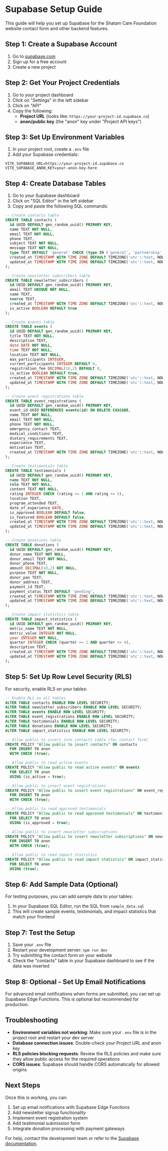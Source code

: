 # Supabase Setup Guide

This guide will help you set up Supabase for the Shatam Care Foundation website contact form and other backend features.

## Step 1: Create a Supabase Account

1. Go to [supabase.com](https://supabase.com)
2. Sign up for a free account
3. Create a new project

## Step 2: Get Your Project Credentials

1. Go to your project dashboard
2. Click on "Settings" in the left sidebar
3. Click on "API" 
4. Copy the following:
   - **Project URL** (looks like: `https://your-project-id.supabase.co`)
   - **anon/public key** (the "anon" key under "Project API keys")

## Step 3: Set Up Environment Variables

1. In your project root, create a `.env` file
2. Add your Supabase credentials:

```env
VITE_SUPABASE_URL=https://your-project-id.supabase.co
VITE_SUPABASE_ANON_KEY=your-anon-key-here
```

## Step 4: Create Database Tables

1. Go to your Supabase dashboard
2. Click on "SQL Editor" in the left sidebar
3. Copy and paste the following SQL commands:

```sql
-- Create contacts table
CREATE TABLE contacts (
  id UUID DEFAULT gen_random_uuid() PRIMARY KEY,
  name TEXT NOT NULL,
  email TEXT NOT NULL,
  phone TEXT,
  subject TEXT NOT NULL,
  message TEXT NOT NULL,
  type TEXT DEFAULT 'general' CHECK (type IN ('general', 'partnership', 'volunteer', 'media')),
  created_at TIMESTAMP WITH TIME ZONE DEFAULT TIMEZONE('utc'::text, NOW()) NOT NULL,
  updated_at TIMESTAMP WITH TIME ZONE DEFAULT TIMEZONE('utc'::text, NOW()) NOT NULL
);

-- Create newsletter subscribers table
CREATE TABLE newsletter_subscribers (
  id UUID DEFAULT gen_random_uuid() PRIMARY KEY,
  email TEXT UNIQUE NOT NULL,
  name TEXT,
  source TEXT,
  created_at TIMESTAMP WITH TIME ZONE DEFAULT TIMEZONE('utc'::text, NOW()) NOT NULL,
  is_active BOOLEAN DEFAULT true
);

-- Create events table
CREATE TABLE events (
  id UUID DEFAULT gen_random_uuid() PRIMARY KEY,
  title TEXT NOT NULL,
  description TEXT,
  date DATE NOT NULL,
  time TEXT NOT NULL,
  location TEXT NOT NULL,
  max_participants INTEGER,
  current_participants INTEGER DEFAULT 0,
  registration_fee DECIMAL(10,2) DEFAULT 0,
  is_active BOOLEAN DEFAULT true,
  created_at TIMESTAMP WITH TIME ZONE DEFAULT TIMEZONE('utc'::text, NOW()) NOT NULL,
  updated_at TIMESTAMP WITH TIME ZONE DEFAULT TIMEZONE('utc'::text, NOW()) NOT NULL
);

-- Create event registrations table
CREATE TABLE event_registrations (
  id UUID DEFAULT gen_random_uuid() PRIMARY KEY,
  event_id UUID REFERENCES events(id) ON DELETE CASCADE,
  name TEXT NOT NULL,
  email TEXT NOT NULL,
  phone TEXT NOT NULL,
  emergency_contact TEXT,
  medical_conditions TEXT,
  dietary_requirements TEXT,
  experience TEXT,
  motivation TEXT,
  created_at TIMESTAMP WITH TIME ZONE DEFAULT TIMEZONE('utc'::text, NOW()) NOT NULL
);

-- Create testimonials table
CREATE TABLE testimonials (
  id UUID DEFAULT gen_random_uuid() PRIMARY KEY,
  name TEXT NOT NULL,
  role TEXT NOT NULL,
  content TEXT NOT NULL,
  rating INTEGER CHECK (rating >= 1 AND rating <= 5),
  location TEXT,
  program_attended TEXT,
  date_of_experience DATE,
  is_approved BOOLEAN DEFAULT false,
  is_featured BOOLEAN DEFAULT false,
  created_at TIMESTAMP WITH TIME ZONE DEFAULT TIMEZONE('utc'::text, NOW()) NOT NULL,
  updated_at TIMESTAMP WITH TIME ZONE DEFAULT TIMEZONE('utc'::text, NOW()) NOT NULL
);

-- Create donations table
CREATE TABLE donations (
  id UUID DEFAULT gen_random_uuid() PRIMARY KEY,
  donor_name TEXT NOT NULL,
  donor_email TEXT NOT NULL,
  donor_phone TEXT,
  amount DECIMAL(10,2) NOT NULL,
  purpose TEXT NOT NULL,
  donor_pan TEXT,
  donor_address TEXT,
  payment_id TEXT,
  payment_status TEXT DEFAULT 'pending',
  created_at TIMESTAMP WITH TIME ZONE DEFAULT TIMEZONE('utc'::text, NOW()) NOT NULL,
  updated_at TIMESTAMP WITH TIME ZONE DEFAULT TIMEZONE('utc'::text, NOW()) NOT NULL
);

-- Create impact statistics table
CREATE TABLE impact_statistics (
  id UUID DEFAULT gen_random_uuid() PRIMARY KEY,
  metric_name TEXT NOT NULL,
  metric_value INTEGER NOT NULL,
  year INTEGER NOT NULL,
  quarter INTEGER CHECK (quarter >= 1 AND quarter <= 4),
  description TEXT,
  created_at TIMESTAMP WITH TIME ZONE DEFAULT TIMEZONE('utc'::text, NOW()) NOT NULL,
  updated_at TIMESTAMP WITH TIME ZONE DEFAULT TIMEZONE('utc'::text, NOW()) NOT NULL
);
```

## Step 5: Set Up Row Level Security (RLS)

For security, enable RLS on your tables:

```sql
-- Enable RLS on all tables
ALTER TABLE contacts ENABLE ROW LEVEL SECURITY;
ALTER TABLE newsletter_subscribers ENABLE ROW LEVEL SECURITY;
ALTER TABLE events ENABLE ROW LEVEL SECURITY;
ALTER TABLE event_registrations ENABLE ROW LEVEL SECURITY;
ALTER TABLE testimonials ENABLE ROW LEVEL SECURITY;
ALTER TABLE donations ENABLE ROW LEVEL SECURITY;
ALTER TABLE impact_statistics ENABLE ROW LEVEL SECURITY;

-- Allow public to insert into contacts table (for contact form)
CREATE POLICY "Allow public to insert contacts" ON contacts
  FOR INSERT TO anon
  WITH CHECK (true);

-- Allow public to read active events
CREATE POLICY "Allow public to read active events" ON events
  FOR SELECT TO anon
  USING (is_active = true);

-- Allow public to insert event registrations
CREATE POLICY "Allow public to insert event registrations" ON event_registrations
  FOR INSERT TO anon
  WITH CHECK (true);

-- Allow public to read approved testimonials
CREATE POLICY "Allow public to read approved testimonials" ON testimonials
  FOR SELECT TO anon
  USING (is_approved = true);

-- Allow public to insert newsletter subscriptions
CREATE POLICY "Allow public to insert newsletter subscriptions" ON newsletter_subscribers
  FOR INSERT TO anon
  WITH CHECK (true);

-- Allow public to read impact statistics
CREATE POLICY "Allow public to read impact statistics" ON impact_statistics
  FOR SELECT TO anon
  USING (true);
```

## Step 6: Add Sample Data (Optional)

For testing purposes, you can add sample data to your tables:

1. In your Supabase SQL Editor, run the SQL from `sample_data.sql`
2. This will create sample events, testimonials, and impact statistics that match your frontend

## Step 7: Test the Setup

1. Save your `.env` file
2. Restart your development server: `npm run dev`
3. Try submitting the contact form on your website
4. Check the "contacts" table in your Supabase dashboard to see if the data was inserted

## Step 8: Optional - Set Up Email Notifications

For advanced email notifications when forms are submitted, you can set up Supabase Edge Functions. This is optional but recommended for production.

## Troubleshooting

- **Environment variables not working**: Make sure your `.env` file is in the project root and restart your dev server
- **Database connection issues**: Double-check your Project URL and anon key
- **RLS policies blocking requests**: Review the RLS policies and make sure they allow public access for the required operations
- **CORS issues**: Supabase should handle CORS automatically for allowed origins

## Next Steps

Once this is working, you can:
1. Set up email notifications with Supabase Edge Functions
2. Add newsletter signup functionality
3. Implement event registration system
4. Add testimonial submission form
5. Integrate donation processing with payment gateways

For help, contact the development team or refer to the [Supabase documentation](https://supabase.com/docs).
